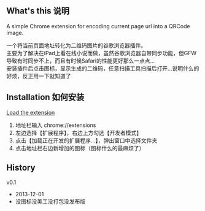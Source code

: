 ## What's this 说明
A simple Chrome extension for encoding current page url into a QRCode image. 

一个将当前页面地址转化为二维码图片的谷歌浏览器插件。  
主要为了解决在iPad上看在线小说而做，虽然谷歌浏览器自带同步功能，但GFW导致有时同步不上，而且有时候Safari的性能更好那么一点点...  
安装插件后点击图标，显示生成的二维码，任意扫描工具扫描后打开...说明什么的好烦，反正用一下就知道了  

## Installation 如何安装
[Load the extension](https://developer.chrome.com/extensions/getstarted.html#unpacked)  

1. 地址栏输入 chrome://extensions
2. 左边选择【扩展程序】，右边上方勾选【开发者模式】
3. 点击【加载正在开发的扩展程序...】，弹出窗口中选择文件夹
4. 点击地址栏右边新增加的图标（图标什么的最麻烦了）

## History

v0.1

* 2013-12-01
* 没图标没美工没打包没发布版